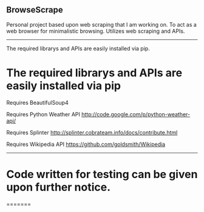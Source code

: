 BrowseScrape
-------------------------------------------------------------
Personal project based upon web scraping that I am working on.  To act as a web browser for minimalistic browsing.  Utilizes web scraping and APIs.


-------------------------------------------------------------

The required librarys and APIs are easily installed via pip.

The required librarys and APIs are easily installed via pip
=======


Requires BeautifulSoup4

Requires Python Weather API http://code.google.com/p/python-weather-api/

Requires Splinter http://splinter.cobrateam.info/docs/contribute.html

Requires Wikipedia API https://github.com/goldsmith/Wikipedia

-------------------------------------------------------------

Code written for testing can be given upon further notice.
=======
=======

